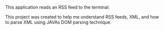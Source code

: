 This application reads an RSS feed to the terminal.

This project was created to help me understand RSS feeds, XML, and how to parse XML using JAVAs DOM parsing technique.